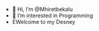 - 👋 Hi, I’m @Mhiretbekalu
- 👀 I’m interested in Programming 
- EWelcome to my Desney
<!---
Mhiretbekalu/Mhiretbekalu is a ✨ special ✨ repository because its `README.md` (this file) appears on your GitHub profile.
You can click the Preview link to take a look at your changes.
--->
